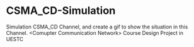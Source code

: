 # CSMA_CD-Simulation
Simulation CSMA_CD Channel, and create a gif to show the situation in this Channel. &lt;Comupter Communication Network> Course Design Project in UESTC
